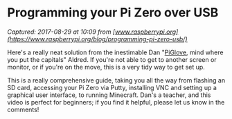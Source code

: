 # Programming your Pi Zero over USB

_Captured: 2017-08-29 at 10:09 from [www.raspberrypi.org](https://www.raspberrypi.org/blog/programming-pi-zero-usb/)_

Here's a really neat solution from the inestimable Dan "[PiGlove](https://www.raspberrypi.org/blog/raspberry-pi-glove/), mind where you put the capitals" Aldred. If you're not able to get to another screen or monitor, or if you're on the move, this is a very tidy way to get set up.

This is a really comprehensive guide, taking you all the way from flashing an SD card, accessing your Pi Zero via Putty, installing VNC and setting up a graphical user interface, to running Minecraft. Dan's a teacher, and this video is perfect for beginners; if you find it helpful, please let us know in the comments!
